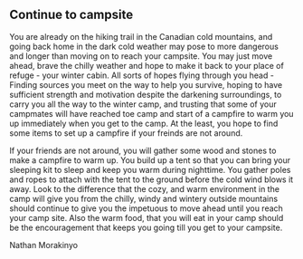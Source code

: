 ## Continue to campsite

You are already on the hiking trail in the Canadian cold mountains, and going back home in the dark cold weather may pose to more dangerous and longer than moving on to reach your campsite. You may just move ahead, brave the chilly weather and hope to make it back to your place of refuge - your winter cabin. All sorts of hopes flying through you head - Finding sources you meet on the way to help you survive, hoping to have sufficient strength and motivation despite the darkening surroundings, to carry you all the way to the winter camp, and trusting that some of your campmates will have reached toe camp and start of a campfire to warm you up immediately when you get to the camp. At the least, you hope to find some items to set up a campfire if your freinds are not around.

If your friends are not around, you will gather some wood and stones to make a campfire to warm up. You build up a tent so that you can bring your sleeping kit to sleep and keep you warm during nighttime. You gather poles and ropes to attach with the tent to the ground before the cold wind blows it away. Look to the difference that the cozy, and warm environment in the camp will give you from the chilly, windy and wintery outside mountains should continue to give you the impetuous to move ahead until you reach your camp site.  Also the warm food, that you will eat in your camp should be the encouragement that keeps you going till you get to your campsite. 

Nathan Morakinyo
